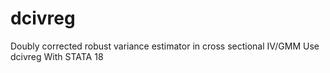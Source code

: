 # dcivreg
Doubly corrected robust variance estimator in cross sectional IV/GMM Use dcivreg With STATA 18
